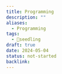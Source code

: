 ```yaml
---
title: Programming
description: ""
aliases:
  - Programming
tags:
  - 🌱seedling
draft: true
date: 2024-05-04
status: not-started
backlink:
---
```

